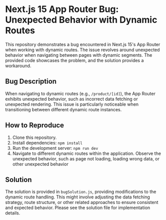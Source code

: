 # Next.js 15 App Router Bug: Unexpected Behavior with Dynamic Routes

This repository demonstrates a bug encountered in Next.js 15's App Router when working with dynamic routes.  The issue revolves around unexpected behavior when navigating between pages with dynamic segments.  The provided code showcases the problem, and the solution provides a workaround.

## Bug Description

When navigating to dynamic routes (e.g., `/product/[id]`), the App Router exhibits unexpected behavior, such as incorrect data fetching or unexpected rendering. This issue is particularly noticeable when transitioning between different dynamic route instances.

## How to Reproduce

1. Clone this repository.
2. Install dependencies: `npm install`
3. Run the development server: `npm run dev`
4. Navigate to different dynamic routes within the application. Observe the unexpected behavior, such as page not loading, loading wrong data, or other unexpected behavior

## Solution

The solution is provided in `bugSolution.js`, providing modifications to the dynamic route handling. This might involve adjusting the data fetching strategy, route structure, or other related approaches to ensure consistent and expected behavior.  Please see the solution file for implementation details.
